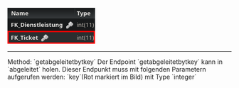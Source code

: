 ![Database Image of Table abgeleitet](../img/getabgeleitetbytkey.png)

<hr>
Method: `getabgeleitetbytkey`
Der Endpoint `getabgeleitetbytkey` kann in `abgeleitet` holen.
Dieser Endpunkt muss mit folgenden Parametern aufgerufen werden:
`key`(Rot markiert im Bild) mit Type `integer`